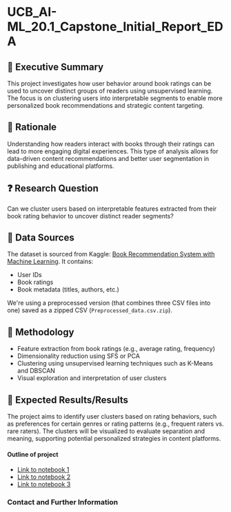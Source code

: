 # UCB_AI-ML_20.1_Capstone_Initial_Report_EDA

## 🧠 Executive Summary
This project investigates how user behavior around book ratings can be used to uncover distinct groups of readers using unsupervised learning. The focus is on clustering users into interpretable segments to enable more personalized book recommendations and strategic content targeting.

## 🎯 Rationale
Understanding how readers interact with books through their ratings can lead to more engaging digital experiences. This type of analysis allows for data-driven content recommendations and better user segmentation in publishing and educational platforms.

## ❓ Research Question
Can we cluster users based on interpretable features extracted from their book rating behavior to uncover distinct reader segments?

## 💾 Data Sources 
The dataset is sourced from Kaggle: [Book Recommendation System with Machine Learning](https://www.kaggle.com/code/midouazerty/book-recommendation-system-with-machine-learning/input). It contains:
- User IDs
- Book ratings
- Book metadata (titles, authors, etc.)

We're using a preprocessed version (that combines three CSV files into one) saved as a zipped CSV (`Preprocessed_data.csv.zip`).

## 🧪 Methodology
- Feature extraction from book ratings (e.g., average rating, frequency)
- Dimensionality reduction using SFS or PCA
- Clustering using unsupervised learning techniques such as K-Means and DBSCAN
- Visual exploration and interpretation of user clusters

## 🧭 Expected Results/Results
The project aims to identify user clusters based on rating behaviors, such as preferences for certain genres or rating patterns (e.g., frequent raters vs. rare raters). The clusters will be visualized to evaluate separation and meaning, supporting potential personalized strategies in content platforms.

#### Outline of project

- [Link to notebook 1]()
- [Link to notebook 2]()
- [Link to notebook 3]()

### Contact and Further Information



